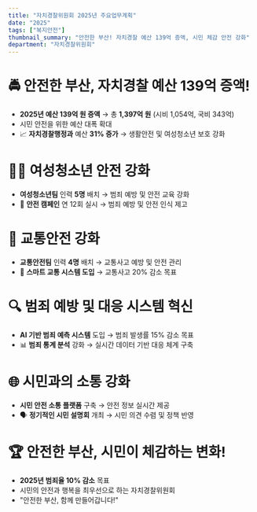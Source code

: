 ```yaml
---
title: "자치경찰위원회 2025년 주요업무계획"
date: "2025"
tags: ["복지안전"]
thumbnail_summary: "안전한 부산! 자치경찰 예산 139억 증액, 시민 체감 안전 강화"
department: "자치경찰위원회"
---
```


# 🚔 안전한 부산, 자치경찰 예산 **139억 증액!**

- **2025년 예산 139억 원 증액** → 총 **1,397억 원** (시비 1,054억, 국비 343억)
- 시민 안전을 위한 예산 대폭 확대
- 📈 **자치경찰행정과** 예산 **31% 증가** → 생활안전 및 여성청소년 보호 강화

# 👮‍♀️ **여성청소년 안전 강화** 

- **여성청소년팀** 인력 **5명** 배치 → 범죄 예방 및 안전 교육 강화
- 🚨 **안전 캠페인** 연 12회 실시 → 범죄 예방 및 안전 인식 제고

# 🚦 **교통안전 강화** 

- **교통안전팀** 인력 **4명** 배치 → 교통사고 예방 및 안전 관리
- 🚧 **스마트 교통 시스템 도입** → 교통사고 20% 감소 목표

# 🔍 **범죄 예방 및 대응 시스템 혁신** 

- **AI 기반 범죄 예측 시스템** 도입 → 범죄 발생률 15% 감소 목표
- 📊 **범죄 통계 분석** 강화 → 실시간 데이터 기반 대응 체계 구축

# 🌐 **시민과의 소통 강화** 

- **시민 안전 소통 플랫폼** 구축 → 안전 정보 실시간 제공
- 🗣️ **정기적인 시민 설명회** 개최 → 시민 의견 수렴 및 정책 반영

# 🏆 **안전한 부산, 시민이 체감하는 변화!**

- **2025년 범죄율 10% 감소** 목표
- 시민의 안전과 행복을 최우선으로 하는 자치경찰위원회
- "안전한 부산, 함께 만들어갑니다!"